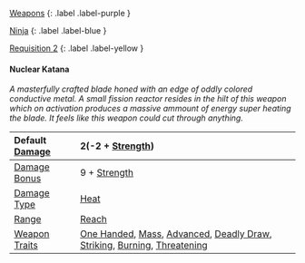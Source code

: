 
[Weapons](Game/Weapons-List)
{: .label .label-purple }

[Ninja](Game/Blocks/Ninja)
{: .label .label-blue }

[Requisition 2](Game/Deployment#Requisition)
{: .label .label-yellow }
#### Nuclear Katana
*A masterfully crafted blade honed with an edge of oddly colored conductive metal. A small fission reactor resides in the hilt of this weapon which on activation produces a massive ammount of energy super heating the blade. It feels like this weapon could cut through anything.*

| Default [Damage](Core/Weapons#Calculating%20Damage) | 2(-2 + [Strength](Game/Core/Strength))                                                                                                                                                                                                                                                   |
| :-------------------------------------------------- | :--------------------------------------------------------------------------------------------------------------------------------------------------------------------------------------------------------------------------------------------------------------------------------------- |
| [Damage Bonus](Game/Core/Weapons#Damage%20Bonus)    | 9 + [Strength](Game/Core/Strength)                                                                                                                                                                                                                                                       |
| [Damage Type](Core/Weapons#Damage%20Type)           | [Heat](Game/Core/Injury#Heat)                                                                                                                                                                                                                                                            |
| [Range](Core/Weapons#Range)                         | [Reach](Core/Movement#Reach)                                                                                                                                                                                                                                                             |
| [Weapon Traits](Core/Weapon-Traits)                 | [One Handed](Game/Core/Blocks/One-Handed), [Mass](Game/Core/Blocks/Mass), [Advanced](Game/Core/Blocks/Advanced), [Deadly Draw](Game/Core/Blocks/Deadly-Draw), [Striking](Game/Core/Blocks/Striking), [Burning](Game/Core/Blocks/Burning), [Threatening](Game/Core/Blocks/Threatening) |
